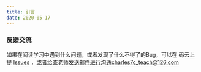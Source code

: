 ```yaml
---
title: 引言
date: 2020-05-17
---
```


### 反馈交流

如果在阅读学习中遇到什么问题，或者发现了什么不得了的Bug，可以在 码云上提 [Issues](https://gitee.com/Charles7c/handout/issues) ，或者给查老师发送邮件进行沟通charles7c_teach@126.com
